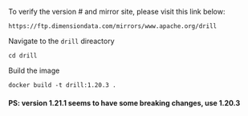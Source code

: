 To verify the version # and mirror site, please visit this link below:
```
https://ftp.dimensiondata.com/mirrors/www.apache.org/drill
```

Navigate to the ```drill``` direactory
```
cd drill
```

Build the image
```
docker build -t drill:1.20.3 .
```

#### PS: version 1.21.1 seems to have some breaking changes, use 1.20.3
